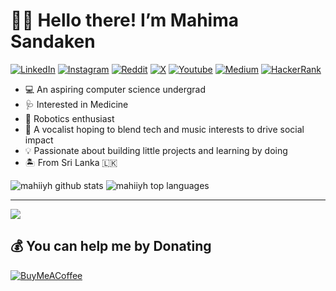 # 👋🏼 Hello there! I’m Mahima Sandaken

[![LinkedIn](https://img.shields.io/badge/LinkedIn-%230077B5.svg?logo=linkedin&logoColor=white)](https://linkedin.com/in/mahiiyh)
[![Instagram](https://img.shields.io/badge/Instagram-%23E4405F.svg?logo=Instagram&logoColor=white)](https://instagram.com/mahiiyh)
[![Reddit](https://img.shields.io/badge/Reddit-%23FF4500.svg?logo=Reddit&logoColor=white)](https://reddit.com/user/mahii8)
[![X](https://img.shields.io/badge/Xwitter-black.svg?logo=X&logoColor=white)](https://x.com/mahiiyh)
[![Youtube](https://img.shields.io/badge/Youtube-cd201f?logo=Youtube&logoColor=white)](https://www.youtube.com/channel/UCCxCIiCXUr0A3RFF9CXAfcA)
[![Medium](https://img.shields.io/badge/Medium-12100E?logo=medium&logoColor=white)](https://medium.com/@@wthmahii)
[![HackerRank](https://img.shields.io/badge/HackerRank-2EC866?logo=HackerRank&logoColor=white)](https://www.hackerrank.com/profile/wthmahii)

- 💻 An aspiring computer science undergrad
- 🩺 Interested in Medicine
- 🤖 Robotics enthusiast
- 🎤 A vocalist hoping to blend tech and music interests to drive social impact
- 💡 Passionate about building little projects and learning by doing
- 🏝️ From Sri Lanka 🇱🇰

![mahiiyh github stats](https://github-readme-stats.vercel.app/api?username=mahiiyh&&show_icons=true&title_color=ffffff&icon_color=0703e0&text_color=bcbafd&bg_color=010030&hide_border=true)
![mahiiyh top languages](https://github-readme-stats.vercel.app/api/top-langs/?username=mahiiyh&theme=dark&hide_border=true&include_all_commits=true&count_private=false&layout=compact)

---
[![](https://visitcount.itsvg.in/api?id=mahiiyh&icon=0&color=0)](https://visitcount.itsvg.in)

## 💰 You can help me by Donating
[![BuyMeACoffee](https://img.shields.io/badge/Buy%20Me%20a%20Coffee-ffdd00?style=for-the-badge&logo=buy-me-a-coffee&logoColor=black)](https://buymeacoffee.com/mahiiyh) 
<!---
mahiiyh/mahiiyh is a ✨ special ✨ repository because its `README.md` (this file) appears on your GitHub profile.
You can click the Preview link to take a look at your changes.
--->
